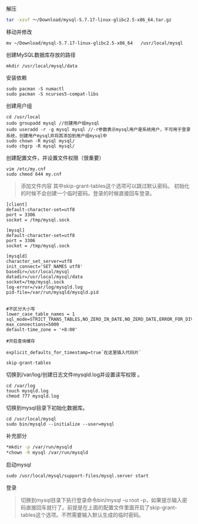 解压

```bash
tar -xzvf ～/Download/mysql-5.7.17-linux-glibc2.5-x86_64.tar.gz
```

移动并修改

```
mv ~/Download/mysql-5.7.17-linux-glibc2.5-x86_64   /usr/local/mysql
```

创建MySQL数据库存放的路径

```
mkdir /usr/local/mysql/data 
```

安装依赖

```
sudo pacman -S numactl
sudo pacman -S ncurses5-compat-libs
```

创建用户组

```
cd /usr/local
sudo groupadd mysql //创建用户组mysql
sudo useradd -r -g mysql mysql //-r参数表示mysql用户是系统用户，不可用于登录系统，创建用户mysql并将其添加到用户组mysql中
sudo chown -R mysql mysql/
sudo chgrp -R mysql mysql/
```

创建配置文件，并设置文件权限（很重要）

```
vim /etc/my.cnf
sudo chmod 644 my.cnf
```

>添加文件内容
>其中skip-grant-tables这个选项可以跳过默认密码。
>初始化的时候不会创建一个临时密码。登录的时候直接回车登录。

```
[client]
default-character-set=utf8
port = 3306
socket = /tmp/mysql.sock

[mysql]
default-character-set=utf8
port = 3306
socket = /tmp/mysql.sock

[mysqld]
character_set_server=utf8
init_connect='SET NAMES utf8'
basedir=/usr/local/mysql
datadir=/usr/local/mysql/data
socket=/tmp/mysql.sock
log-error=/var/log/mysqld.log
pid-file=/var/run/mysqld/mysqld.pid


#不区分大小写
lower_case_table_names = 1
sql_mode=STRICT_TRANS_TABLES,NO_ZERO_IN_DATE,NO_ZERO_DATE,ERROR_FOR_DIVISION_BY_ZERO,NO_AUTO_CREATE_USER,NO_ENGINE_SUBSTITUTION
max_connections=5000
default-time_zone = '+8:00'

#开启查询缓存

explicit_defaults_for_timestamp=true`在这里插入代码片`

skip-grant-tables
```

切换到/var/log/创建日志文件mysqld.log并设置读写权限 。

```
cd /var/log
touch mysqld.log
chmod 777 mysqld.log
```

切换到mysql目录下初始化数据库。

```
cd /usr/local/mysql
sudo bin/mysqld --initialize --user=mysql
```



补充部分

```bash
*mkdir -p /var/run/mysqld
*chown -R mysql /var/run/mysqld
```



启动mysql

```
sudo /usr/local/mysql/support-files/mysql.server start
```

登录

> 切换到mysql目录下执行登录命令bin/mysql -u root -p，如果提示输入密码直接回车就行了。前提是在上面的配置文件里面开启了skip-grant-tables这个选项。不然需要输入默认生成的临时密码。

